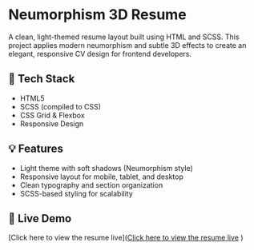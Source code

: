 # Neumorphism 3D Resume

A clean, light-themed resume layout built using HTML and SCSS. This project applies modern neumorphism and subtle 3D effects to create an elegant, responsive CV design for frontend developers.

## 🧰 Tech Stack

- HTML5
- SCSS (compiled to CSS)
- CSS Grid & Flexbox
- Responsive Design

## 💡 Features

- Light theme with soft shadows (Neumorphism style)
- Responsive layout for mobile, tablet, and desktop
- Clean typography and section organization
- SCSS-based styling for scalability

## 🔗 Live Demo

[Click here to view the resume live]([Click here to view the resume live](https://aymaq-code.github.io/Neumorphism-3D-Resume/)
)


